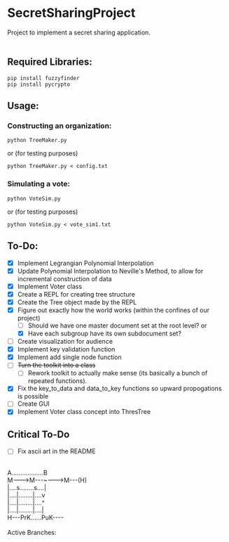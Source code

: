 # SecretSharingProject
Project to implement a secret sharing application.<br/>
<br/>

## Required Libraries:
```
pip install fuzzyfinder
pip install pycrypto
```

## Usage:
### Constructing an organization:
```
python TreeMaker.py
```
or (for testing purposes)
```
python TreeMaker.py < config.txt
```
### Simulating a vote:
```
python VoteSim.py
```
or (for testing purposes)
```
python VoteSim.py < vote_sim1.txt
```

## To-Do:
- [X] Implement Legrangian Polynomial Interpolation
- [X] Update Polynomial Interpolation to Neville's Method, to allow for incremental construction of data
- [X] Implement Voter class
- [X] Create a REPL for creating tree structure<br/>
- [X] Create the Tree object made by the REPL<br/>
- [X] Figure out exactly how the world works (within the confines of our project)<br/>
  - [ ] Should we have one master document set at the root level? or<br/>
  - [X] Have each subgroup have its own subdocument set?<br/>
- [ ] Create visualization for audience
- [X] Implement key validation function
- [X] Implement add single node function
- [ ] ~~Turn the toolkit into a class~~
  - [ ] Rework toolkit to actually make sense (its basically a bunch of repeated functions).
- [X] Fix the key_to_data and data_to_key functions so upward propogations is possible
- [ ] Create GUI
- [X] Implement Voter class concept into ThresTree

## Critical To-Do
- [ ] Fix ascii art in the README
<br/>
A..................B<br/>
M--->M---~--->M---(H)<br/>
|....s........s....|<br/>
|....|........|....v<br/>
|....|........|....^<br/>
|....|........|....|<br/>
H---PrK......PuK----<br/>
<br/>
Active Branches:<br/>
<br/>

